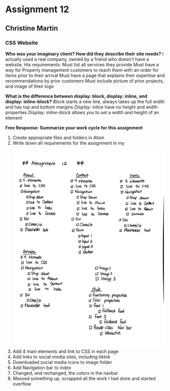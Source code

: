 # Assignment 12
## Christine Martin
### CSS Website

**Who was your imaginary client? How did they describe their site needs?**
I actually used a real company, owned by a friend who doesn't have a website.
His requirements:
Must list all services they provide
Must have a way for Property management customers to reach them with an order for items prior to their arrival
Must have a page that explains their expertise and recommendations by prior customers
Must include picture of prior projects, and image of their logo

**What is the difference between display: block, display: inline, and display: inline-block?**
*Block* starts a new line, always takes up the full width and has top and bottom margins
*Display: inline* have no height and width properties
*Display: inline-block* allows you to set a width and height of an element

**Free Response: Summarize your work cycle for this assignment**
1. Create appropriate files and folders in Atom
2. Write down all requirements for the assignment in my ![My Rocketbook Checklist](images/Mart341_Assign12.jpg)
3. Add 4 main elements and link to CSS in each page
4. Add links to social media sites, including tiktok
5. Downloaded social media icons to image folder
5. Add Navigation bar to index
6. Changed, and rechanged, the colors in the navbar
7.  Messed something up, scrapped all the work I had done and started overflow
